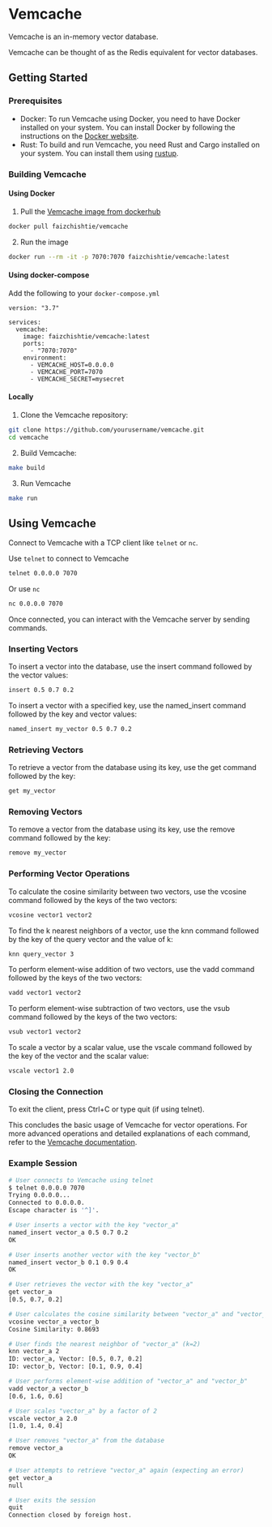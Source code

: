 # Vemcache

Vemcache is an in-memory vector database. 

Vemcache can be thought of as the Redis equivalent for vector databases.

## Getting Started

### Prerequisites

- Docker: To run Vemcache using Docker, you need to have Docker installed on your system. You can install Docker by following the instructions on the [Docker website](https://docs.docker.com/get-docker/).
- Rust: To build and run Vemcache, you need Rust and Cargo installed on your system. You can install them using [rustup](https://rustup.rs/).

### Building Vemcache

#### Using Docker

1. Pull the [Vemcache image from dockerhub](https://hub.docker.com/r/faizchishtie/vemcache)

```bash
docker pull faizchishtie/vemcache
```

2. Run the image

```bash
docker run --rm -it -p 7070:7070 faizchishtie/vemcache:latest
```

#### Using docker-compose

Add the following to your `docker-compose.yml`

```
version: "3.7"

services:
  vemcache:
    image: faizchishtie/vemcache:latest
    ports:
      - "7070:7070"
    environment:
      - VEMCACHE_HOST=0.0.0.0
      - VEMCACHE_PORT=7070
      - VEMCACHE_SECRET=mysecret
```

#### Locally

1. Clone the Vemcache repository:

```bash
git clone https://github.com/yourusername/vemcache.git
cd vemcache
```

2. Build Vemcache:

```bash
make build
```

3. Run Vemcache

```bash
make run
```

## Using Vemcache

Connect to Vemcache with a TCP client like `telnet` or `nc`.

Use `telnet` to connect to Vemcache

```bash
telnet 0.0.0.0 7070
```

Or use `nc`

```bash
nc 0.0.0.0 7070
```

Once connected, you can interact with the Vemcache server by sending commands.

### Inserting Vectors
To insert a vector into the database, use the insert command followed by the vector values:

```bash
insert 0.5 0.7 0.2
```
To insert a vector with a specified key, use the named_insert command followed by the key and vector values:

```bash
named_insert my_vector 0.5 0.7 0.2
```

### Retrieving Vectors
To retrieve a vector from the database using its key, use the get command followed by the key:

```bash
get my_vector
```

### Removing Vectors

To remove a vector from the database using its key, use the remove command followed by the key:

```bash
remove my_vector
```

### Performing Vector Operations

To calculate the cosine similarity between two vectors, use the vcosine command followed by the keys of the two vectors:

```bash
vcosine vector1 vector2
```

To find the k nearest neighbors of a vector, use the knn command followed by the key of the query vector and the value of k:

```bash
knn query_vector 3
```

To perform element-wise addition of two vectors, use the vadd command followed by the keys of the two vectors:

```bash
vadd vector1 vector2
```

To perform element-wise subtraction of two vectors, use the vsub command followed by the keys of the two vectors:

```bash
vsub vector1 vector2
```

To scale a vector by a scalar value, use the vscale command followed by the key of the vector and the scalar value:

```bash
vscale vector1 2.0
```

### Closing the Connection

To exit the client, press Ctrl+C or type quit (if using telnet).

This concludes the basic usage of Vemcache for vector operations. For more advanced operations and detailed explanations of each command, refer to the [Vemcache documentation](vemcache.com).

### Example Session

```bash
# User connects to Vemcache using telnet
$ telnet 0.0.0.0 7070
Trying 0.0.0.0...
Connected to 0.0.0.0.
Escape character is '^]'.

# User inserts a vector with the key "vector_a"
named_insert vector_a 0.5 0.7 0.2
OK

# User inserts another vector with the key "vector_b"
named_insert vector_b 0.1 0.9 0.4
OK

# User retrieves the vector with the key "vector_a"
get vector_a
[0.5, 0.7, 0.2]

# User calculates the cosine similarity between "vector_a" and "vector_b"
vcosine vector_a vector_b
Cosine Similarity: 0.8693

# User finds the nearest neighbor of "vector_a" (k=2)
knn vector_a 2
ID: vector_a, Vector: [0.5, 0.7, 0.2]
ID: vector_b, Vector: [0.1, 0.9, 0.4]

# User performs element-wise addition of "vector_a" and "vector_b"
vadd vector_a vector_b
[0.6, 1.6, 0.6]

# User scales "vector_a" by a factor of 2
vscale vector_a 2.0
[1.0, 1.4, 0.4]

# User removes "vector_a" from the database
remove vector_a
OK

# User attempts to retrieve "vector_a" again (expecting an error)
get vector_a
null

# User exits the session
quit
Connection closed by foreign host.
```